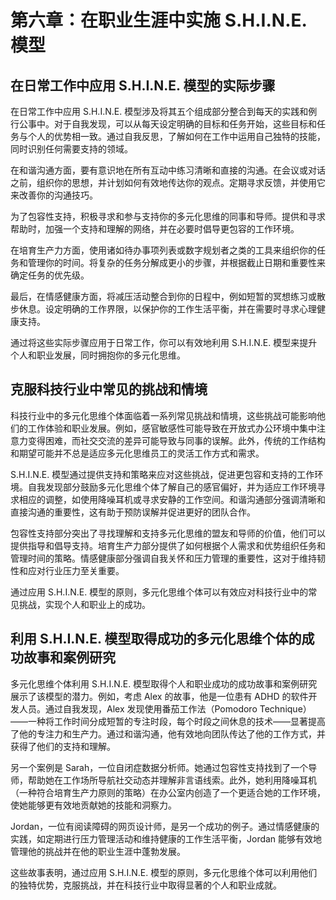 # 第六章：在职业生涯中实施 S.H.I.N.E. 模型

## 在日常工作中应用 S.H.I.N.E. 模型的实际步骤

在日常工作中应用 S.H.I.N.E. 模型涉及将其五个组成部分整合到每天的实践和例行公事中。对于自我发现，可以从每天设定明确的目标和任务开始，这些目标和任务与个人的优势相一致。通过自我反思，了解如何在工作中运用自己独特的技能，同时识别任何需要支持的领域。

在和谐沟通方面，要有意识地在所有互动中练习清晰和直接的沟通。在会议或对话之前，组织你的思想，并计划如何有效地传达你的观点。定期寻求反馈，并使用它来改善你的沟通技巧。

为了包容性支持，积极寻求和参与支持你的多元化思维的同事和导师。提供和寻求帮助时，加强一个支持和理解的网络，并在必要时倡导更包容的工作环境。

在培育生产力方面，使用诸如待办事项列表或数字规划者之类的工具来组织你的任务和管理你的时间。将复杂的任务分解成更小的步骤，并根据截止日期和重要性来确定任务的优先级。

最后，在情感健康方面，将减压活动整合到你的日程中，例如短暂的冥想练习或散步休息。设定明确的工作界限，以保护你的工作生活平衡，并在需要时寻求心理健康支持。

通过将这些实际步骤应用于日常工作，你可以有效地利用 S.H.I.N.E. 模型来提升个人和职业发展，同时拥抱你的多元化思维。

## 克服科技行业中常见的挑战和情境

科技行业中的多元化思维个体面临着一系列常见挑战和情境，这些挑战可能影响他们的工作体验和职业发展。例如，感官敏感性可能导致在开放式办公环境中集中注意力变得困难，而社交交流的差异可能导致与同事的误解。此外，传统的工作结构和期望可能并不总是适应多元化思维员工的灵活工作方式和需求。

S.H.I.N.E. 模型通过提供支持和策略来应对这些挑战，促进更包容和支持的工作环境。自我发现部分鼓励多元化思维个体了解自己的感官偏好，并为适应工作环境寻求相应的调整，如使用降噪耳机或寻求安静的工作空间。和谐沟通部分强调清晰和直接沟通的重要性，这有助于预防误解并促进更好的团队合作。

包容性支持部分突出了寻找理解和支持多元化思维的盟友和导师的价值，他们可以提供指导和倡导支持。培育生产力部分提供了如何根据个人需求和优势组织任务和管理时间的策略。情感健康部分强调自我关怀和压力管理的重要性，这对于维持韧性和应对行业压力至关重要。

通过应用 S.H.I.N.E. 模型的原则，多元化思维个体可以有效应对科技行业中的常见挑战，实现个人和职业上的成功。

## 利用 S.H.I.N.E. 模型取得成功的多元化思维个体的成功故事和案例研究

多元化思维个体利用 S.H.I.N.E. 模型取得个人和职业成功的成功故事和案例研究展示了该模型的潜力。例如，考虑 Alex 的故事，他是一位患有 ADHD 的软件开发人员。通过自我发现，Alex 发现使用番茄工作法（Pomodoro Technique）——一种将工作时间分成短暂的专注时段，每个时段之间休息的技术——显著提高了他的专注力和生产力。通过和谐沟通，他有效地向团队传达了他的工作方式，并获得了他们的支持和理解。

另一个案例是 Sarah，一位自闭症数据分析师。她通过包容性支持找到了一个导师，帮助她在工作场所导航社交动态并理解非言语线索。此外，她利用降噪耳机（一种符合培育生产力原则的策略）在办公室内创造了一个更适合她的工作环境，使她能够更有效地贡献她的技能和洞察力。

Jordan，一位有阅读障碍的网页设计师，是另一个成功的例子。通过情感健康的实践，如定期进行压力管理活动和维持健康的工作生活平衡，Jordan 能够有效地管理他的挑战并在他的职业生涯中蓬勃发展。

这些故事表明，通过应用 S.H.I.N.E. 模型的原则，多元化思维个体可以利用他们的独特优势，克服挑战，并在科技行业中取得显著的个人和职业成就。

